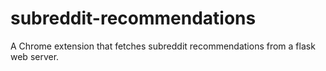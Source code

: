 # subreddit-recommendations
A Chrome extension that fetches subreddit recommendations from a flask web server.
